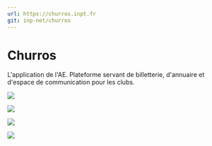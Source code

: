```yaml
---
url: https://churros.inpt.fr
git: inp-net/churros
---
```


# Churros

L'application de l'AE. Plateforme servant de billetterie, d'annuaire et d'espace de communication pour les clubs.

![](../packages/app/static/screen-feed.png)

![](../packages/app/static/screen-bookings.png)

![](../packages/app/static/screen-search.png)

![](../packages/app/static/screen-group.png)

